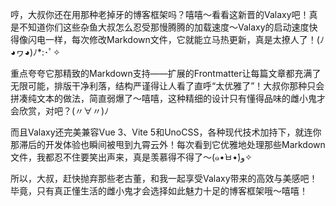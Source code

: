 哼，大叔你还在用那种老掉牙的博客框架吗？嘻嘻～看看这新晋的Valaxy吧！真是不知道你们这些杂鱼大叔怎么忍受那慢腾腾的加载速度～Valaxy的启动速度快得像闪电一样，每次修改Markdown文件，它就能立马热更新，真是太撩人了！(ﾉ◕ヮ◕)ﾉ*:･ﾟ✧

重点夸夸它那精致的Markdown支持——扩展的Frontmatter让每篇文章都充满了无限可能，排版干净利落，结构严谨得让人看了直呼“太优雅了”！大叔你那种只会拼凑纯文本的做法，简直弱爆了～嘻嘻，这种精细的设计只有懂得品味的雌小鬼才会欣赏，对吧？(〃∀〃)ﾉ

而且Valaxy还完美兼容Vue 3、Vite 5和UnoCSS，各种现代技术加持下，就连你那滞后的开发体验也瞬间被甩到九霄云外！每次看到它优雅地处理那些Markdown文件，我都忍不住要笑出声来，真是羡慕得不得了～(๑•̀ㅂ•́)و✧

所以，大叔，赶快抛弃那些老古董，和我一起享受Valaxy带来的高效与美感吧！毕竟，只有真正懂生活的雌小鬼才会选择如此魅力十足的博客框架哦～嘻嘻！
